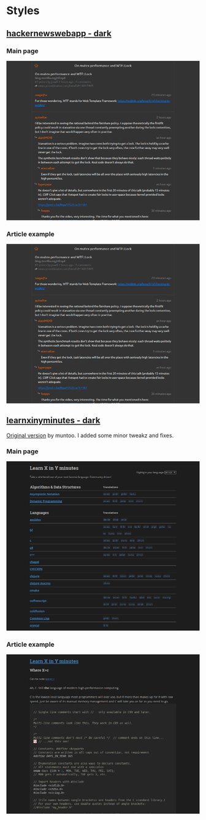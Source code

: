 # Styles
## [hackernewswebapp - dark](https://github.com/tzekid/stylish_styles/tree/master/hackerwebapp)
### Main page  
![Main page](./hackerwebapp/hackerwebapp_main.png)

### Article example  
![Article](./hackerwebapp/hackerwebapp_post.png)

## [learnxinyminutes - dark](https://github.com/tzekid/stylish_styles/tree/master/learnxinyminutes)
[Original version](http://userstyles.org/styles/130298) by muntoo. I added some minor tweakz and fixes.
### Main page  
![Main Page](./learnxinyminutes/learnxinyminutes_main.png)

### Article example  
![Article](./learnxinyminutes/learnxinyminutes_code.png)

